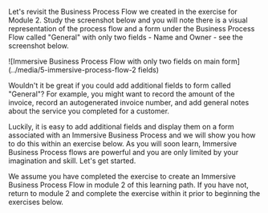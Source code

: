 Let's revisit the Business Process Flow we created in the exercise for
Module 2. Study the screenshot below and you will note there is a visual
representation of the process flow and a form under the Business Process
Flow called "General" with only two fields - Name and Owner - see the
screenshot below.

![Immersive Business Process Flow with only two fields on main form](../media/5-immersive-process-flow-2 fields)

Wouldn't it be great if you could add additional fields to form called
"General"? For example, you might want to record the amount of the
invoice, record an autogenerated invoice number, and add general notes
about the service you completed for a customer.

Luckily, it is easy to add additional fields and display them on a
form associated with an Immersive Business Process and we will show you
how to do this within an exercise below. As you will soon learn,
Immersive Business Process flows are powerful and you are only
limited by your imagination and skill. Let's get started.

We assume you have completed the exercise to create an
Immersive Business Process Flow in module 2 of this learning path. If
you have not, return to module 2 and complete the exercise within
it prior to beginning the exercises below.